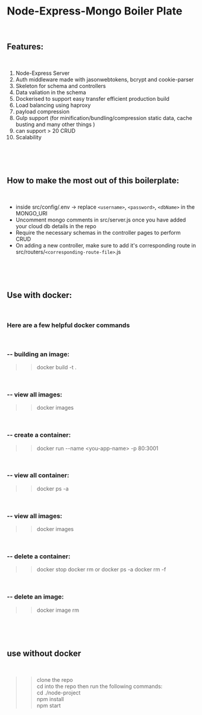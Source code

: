 # Node-Express-Mongo Boiler Plate

 <br>

## Features: 
 <br>

1. Node-Express Server
2. Auth middleware made with jasonwebtokens, bcrypt and cookie-parser
3. Skeleton for schema and controllers 
4. Data valiation in the schema
5. Dockerised to support easy transfer efficient production build
6. Load balancing using haproxy 
7. payload compression
8. Gulp support (for minification/bundling/compression static data, cache busting and many other things )
9. can support > 20 CRUD 
10. Scalability

<br>
<br>
<br>

## How to make the most out of this boilerplate: 
 <br>

* inside src/config/.env -> replace `<username>`, `<password>`, `<dbName>` in the MONGO_URI
* Uncomment mongo comments in src/server.js once you have added your cloud db details in the repo
* Require the necessary schemas in the controller pages to perform CRUD
* On adding a new controller, make sure to add it's corresponding route in src/routers/`<corresponding-route-file>`.js

 <br>
 <br>
 <br>

## Use with docker:
 <br>

### Here are a few helpful docker commands
 <br>

### -- building an image:
>> docker build -t <you-app-name> .
 <br> 

### -- view all images:
>> docker images
 <br>

### -- create a container: 
>> docker run --name \<you-app-name> -p 80:3001 <you-app-name>
 <br> 

### -- view all container:
>> docker ps -a      
 <br>

### -- view all images:
>> docker images
 <br>

### -- delete a container:
>>docker stop <container-name-or-id>
>> docker rm <container-name-or-id>
 or 
>>docker ps -a 
>>docker rm -f <container-id>
 <br>

### -- delete an image:  
>> docker image rm <image-name>
 <br>
 <br>
 <br>

## use without docker 
 <br>

>> clone the repo<br>
>> cd into the repo then run the following commands:<br>
>>     cd ./node-project  <br>
>>     npm install <br>
>>     npm start <br>


